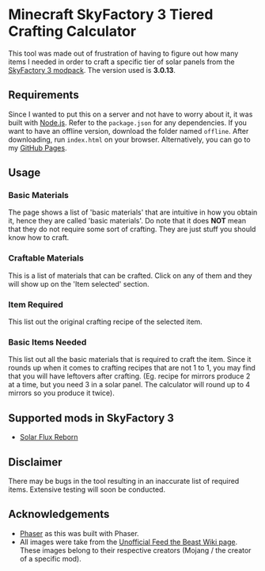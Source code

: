 # Minecraft SkyFactory 3 Tiered Crafting Calculator

This tool was made out of frustration of having to figure out how many items I needed in order to craft a specific tier of solar panels from the [SkyFactory 3 modpack](https://www.feed-the-beast.com/projects/ftb-presents-skyfactory-3). The version used is **3.0.13**.

## Requirements

Since I wanted to put this on a server and not have to worry about it, it was built with [Node.js](https://nodejs.org/en/). Refer to the `package.json` for any dependencies. If you want to have an offline version, download the folder named `offline`. After downloading, run `index.html` on your browser. Alternatively, you can go to my [GitHub Pages](https://lazukr.github.io/).

## Usage

### Basic Materials

The page shows a list of 'basic materials' that are intuitive in how you obtain it, hence they are called 'basic materials'. Do note that it does **NOT** mean that they do not require some sort of crafting. They are just stuff you should know how to craft.

### Craftable Materials

This is a list of materials that can be crafted. Click on any of them and they will show up on the 'Item selected' section.

### Item Required

This list out the original crafting recipe of the selected item.

### Basic Items Needed

This list out all the basic materials that is required to craft the item. Since it rounds up when it comes to crafting recipes that are not 1 to 1, you may find that you will have leftovers after crafting. (Eg. recipe for mirrors produce 2 at a time, but you need 3 in a solar panel. The calculator will round up to 4 mirrors so you produce it twice).

## Supported mods in SkyFactory 3
* [Solar Flux Reborn](https://minecraft.curseforge.com/projects/solar-flux-reborn)

## Disclaimer

There may be bugs in the tool resulting in an inaccurate list of required items. Extensive testing will soon be conducted.


## Acknowledgements
* [Phaser](https://phaser.io/) as this was built with Phaser.
* All images were take from the [Unofficial Feed the Beast Wiki page](https://ftbwiki.org/Feed_The_Beast_Wiki). These images belong to their respective creators (Mojang / the creator of a specific mod).



